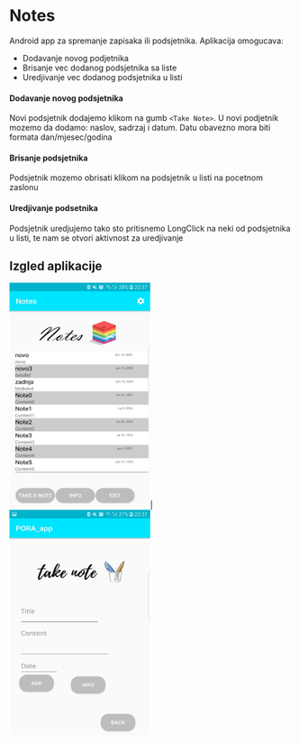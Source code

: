 # Notes
Android app za spremanje zapisaka ili podsjetnika. 
Aplikacija omogucava:
* Dodavanje novog podjetnika 
* Brisanje vec dodanog podsjetnika sa liste 
* Uredjivanje vec dodanog podsjetnika u listi
                      
#### Dodavanje novog podsjetnika 
Novi podsjetnik dodajemo klikom na gumb `<Take Note>`. U novi podjetnik mozemo da dodamo: naslov, sadrzaj i datum. Datu obavezno mora biti formata dan/mjesec/godina

#### Brisanje podsjetnika
Podsjetnik mozemo obrisati klikom na podsjetnik u listi na pocetnom zaslonu

#### Uredjivanje podsetnika
Podsjetnik uredjujemo tako sto pritisnemo LongClick na neki od podsjetnika u listi, te nam se otvori aktivnost za uredjivanje
                                                                      

## Izgled aplikacije

<p float="left">
<img src="125562153_365737347834554_9012709144170680689_n.jpg" alt="alt text1" width="250" height="400"/>|

<img src="125539131_371571450782487_4087172652348690916_n.jpg" alt="alt text" width="250" height="400"/>
</p>
